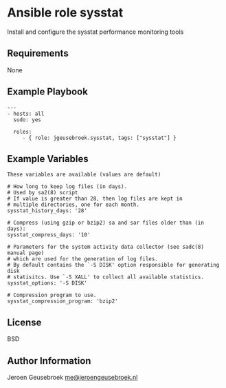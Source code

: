 Ansible role sysstat
=========

Install and configure the sysstat performance monitoring tools

Requirements
------------

None

Example Playbook
----------------

    ---
    - hosts: all
      sudo: yes

      roles:
         - { role: jgeusebroek.sysstat, tags: ["sysstat"] }

Example Variables
----------------

	These variables are available (values are default)

	# How long to keep log files (in days).
	# Used by sa2(8) script
	# If value is greater than 28, then log files are kept in
	# multiple directories, one for each month.
	sysstat_history_days: '28'

	# Compress (using gzip or bzip2) sa and sar files older than (in days):
	sysstat_compress_days: '10'

	# Parameters for the system activity data collector (see sadc(8) manual page)
	# which are used for the generation of log files.
	# By default contains the `-S DISK' option responsible for generating disk
	# statisitcs. Use `-S XALL' to collect all available statistics.
	sysstat_options: '-S DISK'

	# Compression program to use.
	sysstat_compression_program: 'bzip2'

License
-------

BSD

Author Information
------------------

Jeroen Geusebroek
me@jeroengeusebroek.nl